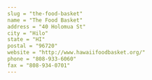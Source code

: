 ```yaml
---
slug = "the-food-basket"
name = "The Food Basket"
address = "40 Holomua St"
city = "Hilo"
state = "HI"
postal = "96720"
website = "http://www.hawaiifoodbasket.org/"
phone = "808-933-6060"
fax = "808-934-0701"
---
```


